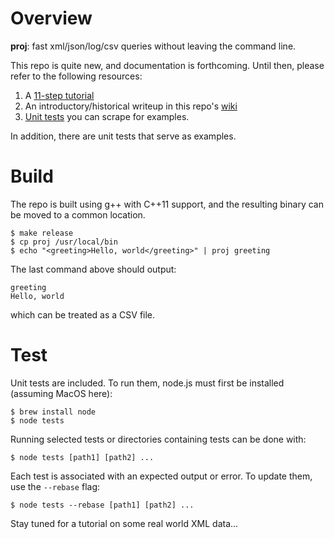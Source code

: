 # Overview
**proj**: fast xml/json/log/csv queries without leaving the command line. 

This repo is quite new, and documentation is forthcoming.  Until then, please refer to the following resources:
1. A [11-step tutorial](https://github.com/arlettedata/proj/tutorial/TUTORIAL.md)
2. An introductory/historical writeup in this repo's [wiki](https://github.com/arlettedata/proj/wiki/Proj.--The-initial-wiki-entry)
3. [Unit tests](https://github.com/arlettedata/proj) you can scrape for examples.

In addition, there are unit tests that serve as examples.

# Build
The repo is built using g++ with C++11 support, and the resulting binary can be moved to a common location.

```
$ make release
$ cp proj /usr/local/bin
$ echo "<greeting>Hello, world</greeting>" | proj greeting
```

The last command above should output:
```
greeting
Hello, world
```
which can be treated as a CSV file.

# Test
Unit tests are included.  To run them, node.js must first be installed (assuming MacOS here):

```
$ brew install node
$ node tests
```

Running selected tests or directories containing tests can be done with:
```
$ node tests [path1] [path2] ... 
```

Each test is associated with an expected output or error.  To update them, use the `--rebase` flag:
```
$ node tests --rebase [path1] [path2] ... 
```

Stay tuned for a tutorial on some real world XML data...
